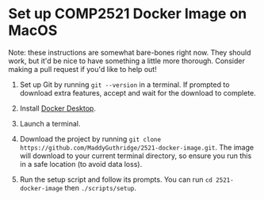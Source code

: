 # Set up COMP2521 Docker Image on MacOS

Note: these instructions are somewhat bare-bones right now. They should work,
but it'd be nice to have something a little more thorough. Consider making a
pull request if you'd like to help out!

1. Set up Git by running `git --version` in a terminal. If prompted to download
   extra features, accept and wait for the download to complete.

2. Install [Docker Desktop](https://docs.docker.com/desktop/install/mac-install/).

3. Launch a terminal.

4. Download the project by running `git clone https://github.com/MaddyGuthridge/2521-docker-image.git`.
   The image will download to your current terminal directory, so ensure you
   run this in a safe location (to avoid data loss).

5. Run the setup script and follow its prompts. You can run
   `cd 2521-docker-image` then `./scripts/setup`.
